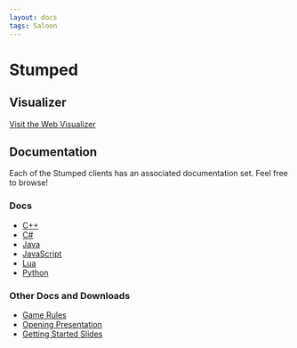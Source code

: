 ```yaml
---
layout: docs
tags: Saloon
---
```


# Stumped

## Visualizer

<a href="http://vis.siggame.io" class="btn btn-info">
  Visit the Web Visualizer <i class="fa fa-eye"></i>
</a>

## Documentation

Each of the Stumped clients has an associated documentation set. Feel
free to browse!

### Docs

* [C++](cpp/)
* [C#](cs/)
* [Java](java/)
* [JavaScript](js/)
* [Lua](lua/)
* [Python](py/)

### Other Docs and Downloads

* [Game Rules](https://github.com/siggame/Cadre/blob/master/Games/Stumped/rules.md)
* [Opening Presentation](https://docs.google.com/presentation/d/1dDkDHs-wNGC6nBfTLBE--cpNgTxXXRDdKWDpXxgDtew/edit?usp=sharing)
* [Getting Started Slides](https://docs.google.com/presentation/d/1CJ7KVHxCCfjC9DF_t_myyOFbmLodM_MgEZ7VNcSjYvU/pub?start=false)
